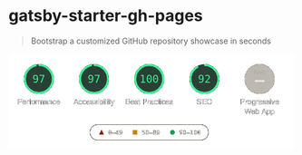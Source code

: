 # gatsby-starter-gh-pages

> Bootstrap a customized GitHub repository showcase in seconds

<p align="center">
  <img src="assets/lighthouse.png" alt="argdeco" />
</p>
